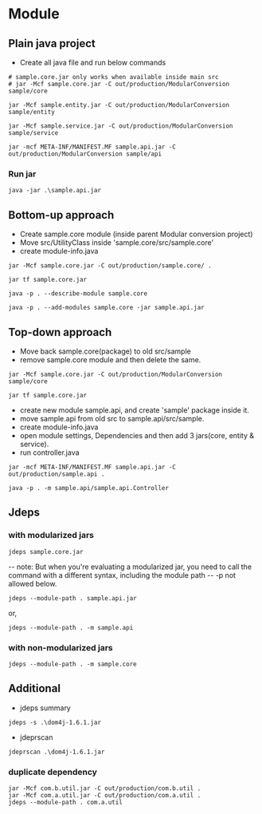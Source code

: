 # Module

## Plain java project

- Create all java file and run below commands

```shell
# sample.core.jar only works when available inside main src
# jar -Mcf sample.core.jar -C out/production/ModularConversion sample/core

jar -Mcf sample.entity.jar -C out/production/ModularConversion sample/entity

jar -Mcf sample.service.jar -C out/production/ModularConversion sample/service

jar -mcf META-INF/MANIFEST.MF sample.api.jar -C out/production/ModularConversion sample/api
```

### Run jar

```shell
java -jar .\sample.api.jar
```

## Bottom-up approach

- Create sample.core module (inside parent Modular conversion project)
- Move src/UtilityClass inside 'sample.core/src/sample.core'
- create module-info.java

```shell
jar -Mcf sample.core.jar -C out/production/sample.core/ .
```

```shell
jar tf sample.core.jar
```

```shell
java -p . --describe-module sample.core
```

```shell
java -p . --add-modules sample.core -jar sample.api.jar
```

## Top-down approach

- Move back sample.core(package) to old src/sample
- remove sample.core module and then delete the same.

```shell
jar -Mcf sample.core.jar -C out/production/ModularConversion sample/core
```

```shell
jar tf sample.core.jar
```

- create new module sample.api, and create 'sample' package inside it.
- move sample.api from old src to sample.api/src/sample.
- create module-info.java
- open module settings, Dependencies and then add 3 jars(core, entity & service).
- run controller.java

```shell
jar -mcf META-INF/MANIFEST.MF sample.api.jar -C out/production/sample.api .
```

```shell
java -p . -m sample.api/sample.api.Controller
```

## Jdeps

### with modularized jars

```shell
jdeps sample.core.jar
```

-- note: But when you're evaluating a modularized jar, you need to call the command with a different syntax, including
the module path
-- -p not allowed below.

```shell
jdeps --module-path . sample.api.jar
```

or,

```shell
jdeps --module-path . -m sample.api
```

### with non-modularized jars

```shell
jdeps --module-path . -m sample.core
```

## Additional

- jdeps summary

```shell
jdeps -s .\dom4j-1.6.1.jar
```

- jdeprscan

```shell
jdeprscan .\dom4j-1.6.1.jar
```

### duplicate dependency

```shell
jar -Mcf com.b.util.jar -C out/production/com.b.util .
jar -Mcf com.a.util.jar -C out/production/com.a.util . 
jdeps --module-path . com.a.util
```

